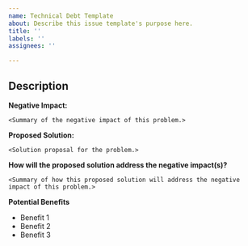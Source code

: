 ```yaml
---
name: Technical Debt Template
about: Describe this issue template's purpose here.
title: ''
labels: ''
assignees: ''

---
```


## Description

<Description of the problem.>

**Negative Impact:**
```gherkin
<Summary of the negative impact of this problem.>
```

**Proposed Solution:**
```gherkin
<Solution proposal for the problem.>
```

**How will the proposed solution address the negative impact(s)?**
```gherkin
<Summary of how this proposed solution will address the negative impact of this problem.>
```

**Potential Benefits**

- Benefit 1
- Benefit 2
- Benefit 3
